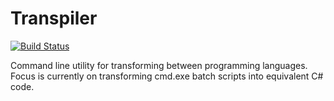 Transpiler
==========

[![Build Status](https://travis-ci.org/danstiner/transpiler.svg)](https://travis-ci.org/danstiner/transpiler)

Command line utility for transforming between programming languages.
Focus is currently on transforming cmd.exe batch scripts into equivalent C# code.

